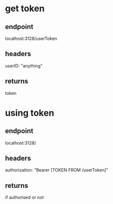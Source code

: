 # get token
## endpoint
localhost:3128/userToken

## headers
userID: "anything"

## returns 
token


# using token
## endpoint
localhost:3128/

## headers
authorization: "Bearer [TOKEN FROM /userToken]"

## returns 
if authorised or not
